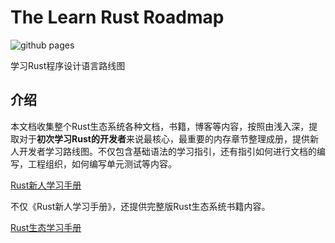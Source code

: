 # The Learn Rust Roadmap

![github pages](https://github.com/tensorchen/learn-rust-roadmap/workflows/github%20pages/badge.svg)

学习Rust程序设计语言路线图

## 介绍

本文档收集整个Rust生态系统各种文档，书籍，博客等内容，按照由浅入深，提取对于**初次学习Rust的开发者**来说最核心，最重要的内存章节整理成册，提供新人开发者学习路线图。不仅包含基础语法的学习指引，还有指引如何进行文档的编写，工程组织，如何编写单元测试等内容。

[Rust新人学习手册](src/rust-beginner-handbook.md)

不仅《Rust新人学习手册》，还提供完整版Rust生态系统书籍内容。

[Rust生态学习手册](src/rust-ecosystem-handbook.md)
